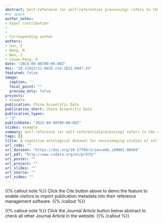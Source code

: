 ```yaml
---
abstract: Self-reference (or self-referential processing) refers to the cognitive processes underlying selfrelated information processing. It is widely studied in cognitive neuroscience to better understand the neural basis of self-cognition of human beings. However, does the term “self-reference” mean the same psychological processes across studies? This fundamental question has been largely disregarded and has not received the attention it deserves. To fill the gap, we built an ontological dataset based on neuroimaging studies of self-reference. We searched the literature and screened the articles following a standard protocol. Then, two independent coders extracted data and standardized operationalizations of self-reference on both behavioral and neural levels, resulting in a cognitive ontological dataset for neuroimaging studies of selfreference. This dataset consists of operationalizations of self-reference (in CSV file format) from 66 neuroimaging articles, coordinates data of brain areas activated by self-reference (in BrainMap format), and corresponding codebooks. The inter-rater reliability analysis indicates that the coding process exhibits an exceptional level of quality. Compared with automatic meta-analytical platforms, i.e., Neurosynth, the current dataset provides a fine-grained granularity in article selection, which allows the comparison of brain regions activated by different operationalizations of self-reference. This dataset lays a foundation for the understanding of neural mechanisms underlying self-cognition. It may also facilitate the study of cognitive ontology by serving as an exemplary model for the creation of similar metascience datasets.
#no space  
author_notes:
- Equal contribution
- 
- 
- Corresponding author
authors:
- Sun, S
- Wang, N
- Wen, J
- Chuan-Peng, H
date: "2023-09-08T00:00:00Z"
doi: "10.11922/11-6035.csd.2022.0047.zh"
featured: false
image:
  caption: ''
  focal_point: ""
  preview_only: false
projects:
- example
publication: China Scientific Data
publication_short: China Scientific Data
publication_types:
- "2"
publishDate: "2023-09-08T00:00:00Z"
slides: example
summary: Self-reference (or self-referentialprocessing) refers to the cognitive processes underlying self-related information processing.
tags: []
title: A cognitive ontological dataset for neuroimaging studies of self-reference
url_code: ""
url_dataset: "https://doi.org/10.57760/sciencedb.j00001.00469"
url_pdf: "http://www.csdata.org/en/p/979/"
url_poster: ""
url_project: ""
url_slides: ""
url_source: ""
url_video: ""
---
```


{{% callout note %}}
Click the _Cite_ button above to demo the feature to enable visitors to import publication metadata into their reference management software.
{{% /callout %}}

{{% callout note %}}
Click the _Journal Article_ button below abstract to check all other Journal Article in the website.
{{% /callout %}}
